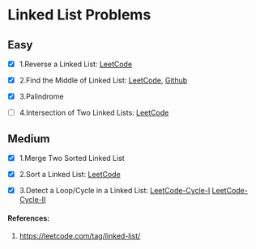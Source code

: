# Linked List Problems

## Easy
- [X] 1.Reverse a Linked List: [LeetCode](https://leetcode.com/problems/reverse-linked-list/description/)
- [X] 2.Find the Middle of Linked List: [LeetCode](https://leetcode.com/problems/middle-of-the-linked-list/), [Github](https://github.com/prasad-guntakinda/cs-fundamentals/blob/main/12.Linked_List/problems/LinkedList_Problems_EASY.md)
- [X] 3.Palindrome
- [ ] 4.Intersection of Two Linked Lists: [LeetCode](https://leetcode.com/problems/intersection-of-two-linked-lists/description/)


## Medium

- [X] 1.Merge Two Sorted Linked List
- [X] 2.Sort a Linked List: [LeetCode](https://leetcode.com/problems/sort-list/description/)
- [X] 3.Detect a Loop/Cycle in a Linked List: [LeetCode-Cycle-I](https://leetcode.com/problems/linked-list-cycle/description/) [LeetCode-Cycle-II](https://leetcode.com/problems/linked-list-cycle-ii/description/)




#### References:

1. <https://leetcode.com/tag/linked-list/>
